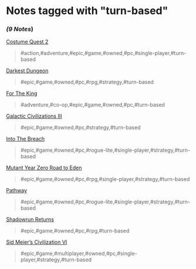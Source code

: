 # Notes tagged with "turn-based"

### _(9 Notes_)

[Costume Quest 2](./../Costume%20Quest%202.html)
> #action,#adventure,#epic,#game,#owned,#pc,#single-player,#turn-based

[Darkest Dungeon](./../Darkest%20Dungeon.html)
> #epic,#game,#owned,#pc,#rpg,#strategy,#turn-based

[For The King](./../For%20The%20King.html)
> #adventure,#co-op,#epic,#game,#owned,#pc,#turn-based

[Galactic Civilizations III](./../Galactic%20Civilizations%20III.html)
> #epic,#game,#owned,#pc,#strategy,#turn-based

[Into The Breach](./../Into%20The%20Breach.html)
> #epic,#game,#owned,#pc,#rogue-lite,#single-player,#strategy,#turn-based

[Mutant Year Zero Road to Eden](./../Mutant%20Year%20Zero%20Road%20to%20Eden.html)
> #epic,#game,#owned,#pc,#rpg,#single-player,#strategy,#turn-based

[Pathway](./../Pathway.html)
> #epic,#game,#owned,#pc,#rogue-lite,#single-player,#strategy,#turn-based

[Shadowrun Returns](./../Shadowrun%20Returns.html)
> #epic,#game,#owned,#pc,#rpg,#turn-based

[Sid Meier’s Civilization VI](./../Sid%20Meier’s%20Civilization%20VI.html)
> #epic,#game,#multiplayer,#owned,#pc,#single-player,#strategy,#turn-based


